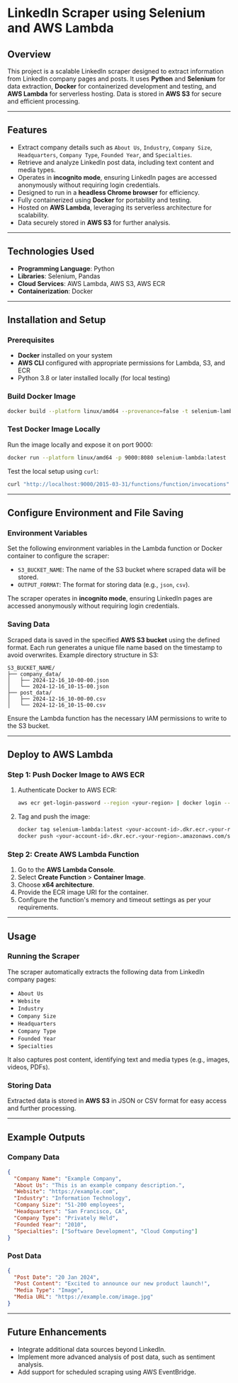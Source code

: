 # LinkedIn Scraper using Selenium and AWS Lambda


## Overview
This project is a scalable LinkedIn scraper designed to extract information from LinkedIn company pages and posts. It uses **Python** and **Selenium** for data extraction, **Docker** for containerized development and testing, and **AWS Lambda** for serverless hosting. Data is stored in **AWS S3** for secure and efficient processing.

---

## Features
- Extract company details such as `About Us`, `Industry`, `Company Size`, `Headquarters`, `Company Type`, `Founded Year`, and `Specialties`.
- Retrieve and analyze LinkedIn post data, including text content and media types.
- Operates in **incognito mode**, ensuring LinkedIn pages are accessed anonymously without requiring login credentials.
- Designed to run in a **headless Chrome browser** for efficiency.
- Fully containerized using **Docker** for portability and testing.
- Hosted on **AWS Lambda**, leveraging its serverless architecture for scalability.
- Data securely stored in **AWS S3** for further analysis.

---

## Technologies Used
- **Programming Language**: Python
- **Libraries**: Selenium, Pandas
- **Cloud Services**: AWS Lambda, AWS S3, AWS ECR
- **Containerization**: Docker

---

## Installation and Setup
### Prerequisites
- **Docker** installed on your system
- **AWS CLI** configured with appropriate permissions for Lambda, S3, and ECR
- Python 3.8 or later installed locally (for local testing)

### Build Docker Image
```bash
docker build --platform linux/amd64 --provenance=false -t selenium-lambda .
```

### Test Docker Image Locally
Run the image locally and expose it on port 9000:
```bash
docker run --platform linux/amd64 -p 9000:8080 selenium-lambda:latest
```

Test the local setup using `curl`:
```bash
curl "http://localhost:9000/2015-03-31/functions/function/invocations" -d '{}'
```

---

## Configure Environment and File Saving
### Environment Variables
Set the following environment variables in the Lambda function or Docker container to configure the scraper:
- `S3_BUCKET_NAME`: The name of the S3 bucket where scraped data will be stored.
- `OUTPUT_FORMAT`: The format for storing data (e.g., `json`, `csv`).

The scraper operates in **incognito mode**, ensuring LinkedIn pages are accessed anonymously without requiring login credentials.

### Saving Data
Scraped data is saved in the specified **AWS S3 bucket** using the defined format. Each run generates a unique file name based on the timestamp to avoid overwrites. Example directory structure in S3:
```
S3_BUCKET_NAME/
├── company_data/
│   ├── 2024-12-16_10-00-00.json
│   └── 2024-12-16_10-15-00.json
├── post_data/
│   ├── 2024-12-16_10-00-00.csv
│   └── 2024-12-16_10-15-00.csv
```

Ensure the Lambda function has the necessary IAM permissions to write to the S3 bucket.

---

## Deploy to AWS Lambda
### Step 1: Push Docker Image to AWS ECR
1. Authenticate Docker to AWS ECR:
   ```bash
   aws ecr get-login-password --region <your-region> | docker login --username AWS --password-stdin <your-account-id>.dkr.ecr.<your-region>.amazonaws.com
   ```
2. Tag and push the image:
   ```bash
   docker tag selenium-lambda:latest <your-account-id>.dkr.ecr.<your-region>.amazonaws.com/selenium-lambda:latest
   docker push <your-account-id>.dkr.ecr.<your-region>.amazonaws.com/selenium-lambda:latest
   ```

### Step 2: Create AWS Lambda Function
1. Go to the **AWS Lambda Console**.
2. Select **Create Function** > **Container Image**.
3. Choose **x64 architecture**.
4. Provide the ECR image URI for the container.
5. Configure the function's memory and timeout settings as per your requirements.

---

## Usage
### Running the Scraper
The scraper automatically extracts the following data from LinkedIn company pages:
- `About Us`
- `Website`
- `Industry`
- `Company Size`
- `Headquarters`
- `Company Type`
- `Founded Year`
- `Specialties`

It also captures post content, identifying text and media types (e.g., images, videos, PDFs).

### Storing Data
Extracted data is stored in **AWS S3** in JSON or CSV format for easy access and further processing.

---

## Example Outputs
### Company Data
```json
{
  "Company Name": "Example Company",
  "About Us": "This is an example company description.",
  "Website": "https://example.com",
  "Industry": "Information Technology",
  "Company Size": "51-200 employees",
  "Headquarters": "San Francisco, CA",
  "Company Type": "Privately Held",
  "Founded Year": "2010",
  "Specialties": ["Software Development", "Cloud Computing"]
}
```

### Post Data
```json
{
  "Post Date": "20 Jan 2024",
  "Post Content": "Excited to announce our new product launch!",
  "Media Type": "Image",
  "Media URL": "https://example.com/image.jpg"
}
```

---

## Future Enhancements
- Integrate additional data sources beyond LinkedIn.
- Implement more advanced analysis of post data, such as sentiment analysis.
- Add support for scheduled scraping using AWS EventBridge.
